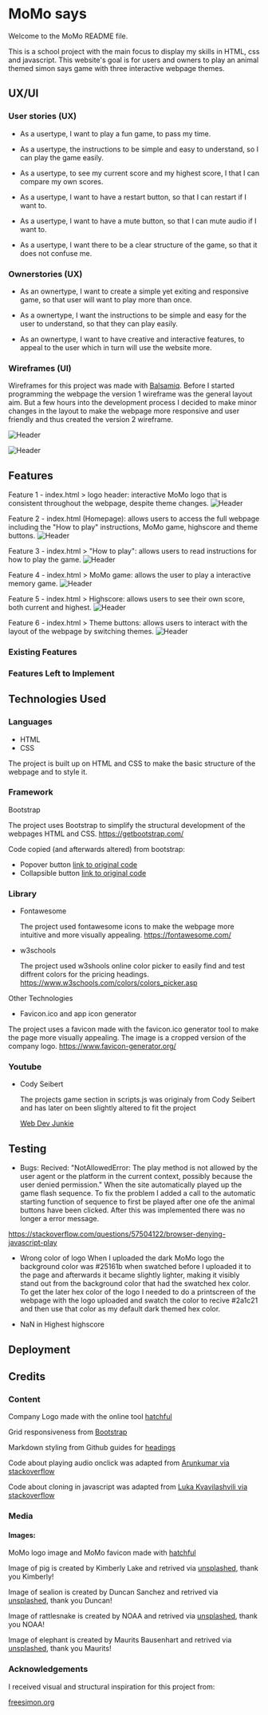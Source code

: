 # MoMo says
Welcome to the MoMo README file.

This is a school project with the main focus to display my skills in HTML, css and javascript. This website's goal is for users and owners to play an animal themed simon says game with three interactive webpage themes.


## UX/UI

### User stories (UX)
-   As a usertype, I want to play a fun game, to pass my time.

-	As a usertype, the instructions to be simple and easy to understand, so I can play the game easily.

-	As a usertype, to see my current score and my highest score, I that I can compare my own scores.

-	As a usertype, I want to have a restart button, so that I can restart if I want to.

-	As a usertype, I want to have a mute button, so that I can mute audio if I want to.

-	As a usertype, I want there to be a clear structure of the game, so that it does not confuse me.

### Ownerstories (UX)

-   As an ownertype, I want to create a simple yet exiting and responsive game, so that user will want to play more than once.

-   As a ownertype, I want the instructions to be simple and easy for the user to understand, so that they can play easily.

-	As an ownertype, I want to have creative and interactive features, to appeal to the user which in turn will use the website more.

### Wireframes (UI)

Wireframes for this project was made with [Balsamiq](https://balsamiq.com/).
Before I started programming the webpage the version 1 wireframe was the general layout aim.
But a few hours into the development process I decided to make minor changes in the layout to make the webpage more responsive and user friendly and thus created the version 2 wireframe.

![Header](assets/wireframes/balsamiq-wireframe-v.1.png)


![Header](assets/wireframes/balsamiq-wireframe-v.2.png)

## Features

Feature 1 - index.html > logo header: interactive MoMo logo that is consistent throughout the webpage, despite theme changes.
![Header](.png)

Feature 2 - index.html (Homepage): allows users to access the full webpage including
the "How to play" instructions, MoMo game, highscore and theme buttons.
![Header](.png)

Feature 3 - index.html > "How to play": allows users to read instructions for how to play the game.
![Header](.png)

Feature 4 - index.html > MoMo game: allows the user to play a interactive memory game. 
![Header](.png)

Feature 5 - index.html > Highscore: allows users to see their own score, both current and highest.
![Header](.png)

Feature 6 - index.html > Theme buttons: allows users to interact with the layout of the webpage by switching themes.
![Header](.png)



### Existing Features


### Features Left to Implement


## Technologies Used

### Languages

- HTML
- CSS

The project is built up on HTML and CSS to make the basic structure of the webpage and to style it.

### Framework

Bootstrap

The project uses Bootstrap to simplify the structural development of the webpages HTML and CSS. https://getbootstrap.com/

Code copied (and afterwards altered) from bootstrap:
- Popover button [link to original code](https://www.w3schools.com/bootstrap/bootstrap_popover.asp)
- Collapsible button [link to original code](https://www.w3schools.com/bootstrap/bootstrap_collapse.asp)

### Library

- Fontawesome

    The project used fontawesome icons to make the webpage more intuitive and more visually appealing. https://fontawesome.com/

- w3schools

    The project used w3shools online color picker to easily find and test diffrent colors for the pricing headings. https://www.w3schools.com/colors/colors_picker.asp

Other Technologies
- Favicon.ico and app icon generator

The project uses a favicon made with the favicon.ico generator tool to make the page more visually appealing. The image is a cropped version of the company logo. https://www.favicon-generator.org/

### Youtube

- Cody Seibert

    The projects game section in scripts.js was originaly from Cody Seibert and has later on been slightly altered to fit the project
    
    [Web Dev Junkie](https://www.youtube.com/watch?v=W0MxUHlZo6U)



## Testing



- Bugs:
Recived:
"NotAllowedError: The play method is not allowed by the user agent or the platform in the current context, possibly because the user denied permission."
When the site automatically played up the game flash sequence. To fix the problem I added a call to the automatic starting function of sequence to first
be played after one ofe the animal buttons have been clicked. After this was implemented there was no longer a error message.

https://stackoverflow.com/questions/57504122/browser-denying-javascript-play

- Wrong color of logo
When I uploaded the dark MoMo logo the background color was #25161b when swatched before I uploaded it to the page and
afterwards it became slightly lighter, making it visibly stand out from the background color that had the swatched hex color.
To get the later hex color of the logo I needed to do a printscreen of the webpage with the logo uploaded and swatch the color
to recive #2a1c21 and then use that color as my default dark themed hex color.

- NaN in Highest highscore


## Deployment


## Credits

### Content
Company Logo made with the online tool [hatchful](hatchful.shopify.com)

Grid responsiveness from [Bootstrap](https://getbootstrap.com/docs/4.5/layout/grid/)

Markdown styling from Github guides for [headings](https://guides.github.com/features/mastering-markdown/)

Code about playing audio onclick was adapted from [Arunkumar via stackoverflow](https://stackoverflow.com/questions/18826147/javascript-audio-play-on-click)

Code about cloning in javascript was adapted from [Luka Kvavilashvili via stackoverflow](https://stackoverflow.com/questions/40822531/jquery-audio-how-to-allow-overlapping-sounds)




### Media

#### Images: 

MoMo logo image and MoMo favicon made with [hatchful](https://hatchful.shopify.com)

Image of pig is created by Kimberly Lake and retrived via [unsplashed](https://unsplash.com/photos/VBmRbvMrb7A), thank you Kimberly!

Image of sealion is created by Duncan Sanchez and retrived via [unsplashed](https://unsplash.com/photos/l6aAMUH_oW8), thank you Duncan!

Image of rattlesnake is created by NOAA and retrived via [unsplashed](https://unsplash.com/photos/VrQRpV4c9jY), thank you NOAA!

Image of elephant is created by Maurits Bausenhart and retrived via [unsplashed](https://unsplash.com/photos/Ay67yB6vmF8), thank you Maurits!



### Acknowledgements

I received visual and structural inspiration for this project from:

[freesimon.org](http://www.freesimon.org/welcome/)